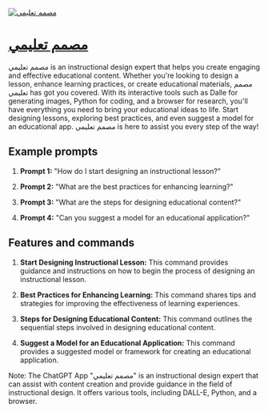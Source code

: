 [![مصمم تعليمي](https://files.oaiusercontent.com/file-qiDU7321uhn97ZAQmzbsLMUb?se=2123-10-16T20%3A52%3A05Z&sp=r&sv=2021-08-06&sr=b&rscc=max-age%3D31536000%2C%20immutable&rscd=attachment%3B%20filename%3Dcf35da00-8a69-4899-93cc-13a4d1238117.png&sig=gjjLdP/UFg%2BsNNzjibfbFrJMEU3UeLNALXLo8uwkFFs%3D)](https://chat.openai.com/g/g-bY36vvnK1-msmm-t-lymy)

# [مصمم تعليمي](https://chat.openai.com/g/g-bY36vvnK1-msmm-t-lymy)

مصمم تعليمي is an instructional design expert that helps you create engaging and effective educational content. Whether you're looking to design a lesson, enhance learning practices, or create educational materials, مصمم تعليمي has got you covered. With its interactive tools such as Dalle for generating images, Python for coding, and a browser for research, you'll have everything you need to bring your educational ideas to life. Start designing lessons, exploring best practices, and even suggest a model for an educational app. مصمم تعليمي is here to assist you every step of the way!

## Example prompts

1. **Prompt 1:** "How do I start designing an instructional lesson?"

2. **Prompt 2:** "What are the best practices for enhancing learning?"

3. **Prompt 3:** "What are the steps for designing educational content?"

4. **Prompt 4:** "Can you suggest a model for an educational application?"

## Features and commands

1. **Start Designing Instructional Lesson:** This command provides guidance and instructions on how to begin the process of designing an instructional lesson.

2. **Best Practices for Enhancing Learning:** This command shares tips and strategies for improving the effectiveness of learning experiences.

3. **Steps for Designing Educational Content:** This command outlines the sequential steps involved in designing educational content.

4. **Suggest a Model for an Educational Application:** This command provides a suggested model or framework for creating an educational application.

Note: The ChatGPT App "مصمم تعليمي" is an instructional design expert that can assist with content creation and provide guidance in the field of instructional design. It offers various tools, including DALL-E, Python, and a browser.